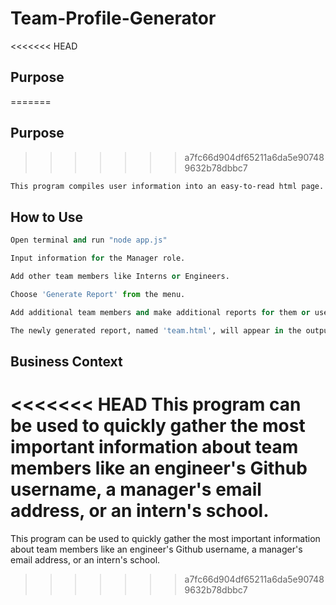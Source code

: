 # Team-Profile-Generator

<<<<<<< HEAD
## Purpose

=======

## Purpose



>>>>>>> a7fc66d904df65211a6da5e907489632b78dbbc7
```bash
This program compiles user information into an easy-to-read html page.
```

## How to Use

```python
Open terminal and run "node app.js"

Input information for the Manager role.

Add other team members like Interns or Engineers.

Choose 'Generate Report' from the menu.

Add additional team members and make additional reports for them or use exit to quit the program.

The newly generated report, named 'team.html', will appear in the output folder. 
```

## Business Context
<<<<<<< HEAD
This program can be used to quickly gather the most important information about team members like an engineer's Github username, a manager's email address, or an intern's school.
=======
This program can be used to quickly gather the most important information about team members like an engineer's Github username, a manager's email address, or an intern's school.
>>>>>>> a7fc66d904df65211a6da5e907489632b78dbbc7
